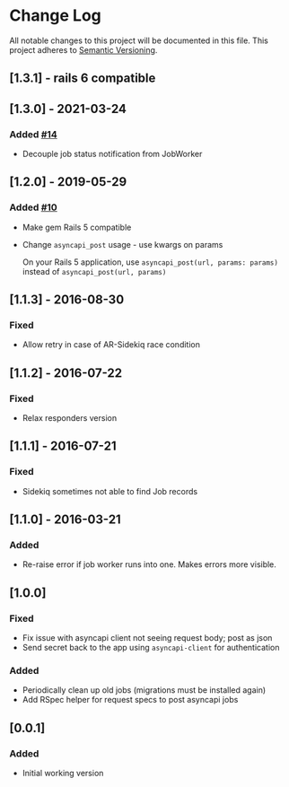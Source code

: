 # Change Log
All notable changes to this project will be documented in this file.
This project adheres to [Semantic Versioning](http://semver.org/).
## [1.3.1] - rails 6 compatible

## [1.3.0] - 2021-03-24
### Added [#14](http://github.com/G5/asyncapi-server/pull/10)
- Decouple job status notification from JobWorker

## [1.2.0] - 2019-05-29
### Added [#10](http://github.com/G5/asyncapi-server/pull/10)
- Make gem Rails 5 compatible
- Change `asyncapi_post` usage - use kwargs on params

  On your Rails 5 application, use `asyncapi_post(url, params: params)` instead of `asyncapi_post(url, params)`

## [1.1.3] - 2016-08-30
### Fixed
- Allow retry in case of AR-Sidekiq race condition

## [1.1.2] - 2016-07-22
### Fixed
- Relax responders version

## [1.1.1] - 2016-07-21
### Fixed
- Sidekiq sometimes not able to find Job records

## [1.1.0] - 2016-03-21
### Added
- Re-raise error if job worker runs into one. Makes errors more visible.

## [1.0.0]
### Fixed
- Fix issue with asyncapi client not seeing request body; post as json
- Send secret back to the app using `asyncapi-client` for authentication

### Added
- Periodically clean up old jobs (migrations must be installed again)
- Add RSpec helper for request specs to post asyncapi jobs

## [0.0.1]
### Added
- Initial working version
